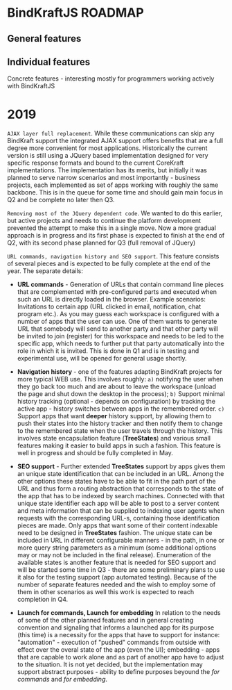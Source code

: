 # BindKraftJS ROADMAP

## General features



## Individual features

Concrete features - interesting mostly for programmers working actively with BindKraftJS

# 2019

`AJAX layer full replacement`. While these communications can skip any BindKraft support the integrated AJAX support offers benefits that are a full degree more convenient for most applications. Historically the current version is still using a JQuery based implementation designed for very specific response formats and bound to the current CoreKraft implementations. The implementation has its merits, but initially it was planned to serve narrow scenarios and most importantly - business projects, each implemented as set of apps working with roughly the same backbone. This is in the queue for some time and should gain main focus in Q2 and be complete no later then Q3.

`Removing most of the JQuery dependent code`. We wanted to do this earlier, but active projects and needs to continue the platform development prevented the attempt to make this in a single move. Now a more gradual approach is in progress and its first phase is expected to finish at the end of Q2, with its second phase planned for Q3 (full removal of JQuery)

`URL commands, navigation history and SEO support`. This feature consists of several pieces and is expected to be fully complete at the end of the year. The separate details:

* **URL commands** - Generation of URLs that contain command line pieces that are complemented with pre-configured parts and executed when such an URL is directly loaded in the browser. Example scenarios: Invitations to certain app (URL clicked in email, notification, chat program etc.). As you may guess each workspace is configured with a number of apps that the user can use. One of them wants to generate URL that somebody will send to another party and that other party will be invited to join (register) for this workspace and needs to be led to the specific app, which needs to further put that party automatically into the role in which it is invited. This is done in Q1 and is in testing and experimental use, will be opened for general usage shortly.

* **Navigation history** - one of the features adapting BindKraft projects for more typical WEB use. This involves roughly:  `a)` notifying the user when they go back too much and are about to leave the workspace (unload the page and shut down the desktop in the process); `b)` Support minimal history tracking (optional - depends on configuration) by tracking the active app - history switches between apps in the remembered order. `c)` Support apps that want **deeper** history support, by allowing them to push their states into the history tracker and then notify them to change to the remembered state when the user travels through the history. This involves state encapsulation feature (**TreeStates**) and various small features making it easier to build apps in such a fashion. This feature is well in progress and should be fully completed in May.

* **SEO support** - Further extended **TreeStates** support by apps gives them an unique state identification that can be included in an URL. Among the other options these states have to be able to fit in the path part of the URL and thus form a routing abstraction that corresponds to the state of the app that has to be indexed by search machines. Connected with that unique state identifier each app will be able to post to a server content and meta information that can be supplied to indexing user agents when requests with the corresponding URL-s, containing those identification pieces are made. Only apps that want some of their content indexable need to be designed in **TreeStates** fashion. The unique state can be included in URL in different configurable manners - in the path, in one or more query string parameters as a minimum (some additional options may or may not be included in the final release). Enumeration of the available states is another feature that is needed for SEO support and will be started some time in Q3 - there are some preliminary plans to use it also for the testing support (app automated testing). Because of the number of separate features needed and the wish to employ some of them in other scenarios as well this work is expected to reach completion in Q4.

* **Launch for commands, Launch for embedding** In relation to the needs of some of the other planned features and in general creating convention and signaling that informs a launched app for its purpose (this time) is a necessity for the apps that have to support for instance: "automation" - execution of "pushed" commands from outside with effect over the overal state of the app (even the UI); embedding - apps that are capable to work alone and as part of another app have to adjust to the situation. It is not yet decided, but the implementation may support abstract purposes - ability to define purposes beyound the _for commands_ and _for embedding_.

